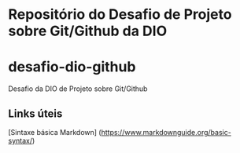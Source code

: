 # Repositório do Desafio de Projeto sobre Git/Github da DIO
# desafio-dio-github
Desafio da DIO de Projeto sobre Git/Github


## Links úteis
[Sintaxe básica Markdown] (https://www.markdownguide.org/basic-syntax/)
